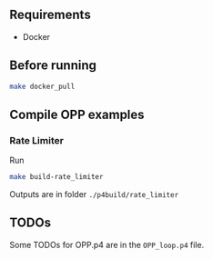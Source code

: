 ## Requirements

- Docker

## Before running

```bash
make docker_pull
```

## Compile OPP examples
### Rate Limiter

Run
```bash
make build-rate_limiter
```
Outputs are in folder `./p4build/rate_limiter`


## TODOs
Some TODOs for OPP.p4 are in the `OPP_loop.p4` file.
